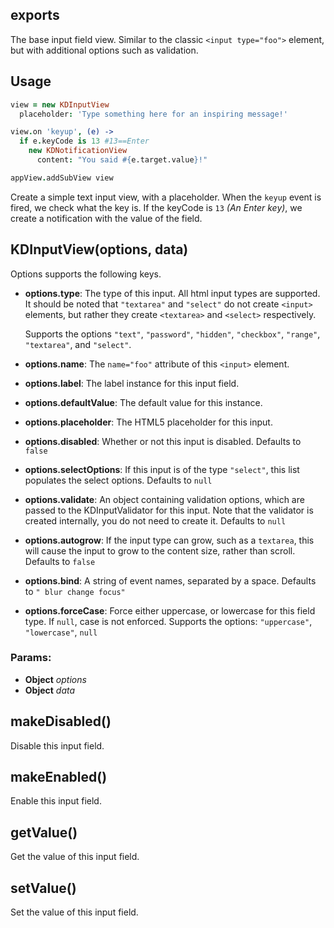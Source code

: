 

<!-- Start /Users/leeolayvar/projects/kdf/src/components/inputs/inputview.coffee -->

## exports

The base input field view. Similar to the classic `<input type="foo">`
element, but with additional options such as validation.

## Usage

```coffee
view = new KDInputView
  placeholder: 'Type something here for an inspiring message!'

view.on 'keyup', (e) ->
  if e.keyCode is 13 #13==Enter
    new KDNotificationView
      content: "You said #{e.target.value}!"

appView.addSubView view
```

Create a simple text input view, with a placeholder. When the `keyup`
event is fired, we check what the key is. If the keyCode is `13`
*(An Enter key)*, we create a notification with the value of the field.

## KDInputView(options, data)

Options supports the following keys.
- **options.type**: The type of this input. All html input types are
  supported. It should be noted that `"textarea"` and `"select"` do not
  create `<input>` elements, but rather they create `<textarea>` and
  `<select>` respectively.

  Supports the options `"text"`, `"password"`, `"hidden"`, `"checkbox"`,
  `"range"`, `"textarea"`, and `"select"`.
- **options.name**: The `name="foo"` attribute of this `<input>` element.
- **options.label**: The label instance for this input field.
- **options.defaultValue**: The default value for this instance.
- **options.placeholder**: The HTML5 placeholder for this input.
- **options.disabled**: Whether or not this input is disabled. Defaults to
  `false`
- **options.selectOptions**: If this input is of the type `"select"`, this
  list populates the select options. Defaults to `null`
- **options.validate**: An object containing validation options, which are
  passed to the KDInputValidator for this input. Note that the validator is
  created internally, you do not need to create it. Defaults to `null`
- **options.autogrow**: If the input type can grow, such as a `textarea`,
  this will cause the input to grow to the content size, rather than scroll.
  Defaults to `false`
- **options.bind**: A string of event names, separated by a space. Defaults
  to `" blur change focus"`
- **options.forceCase**: Force either uppercase, or lowercase for this field
  type. If `null`, case is not enforced. Supports the options: `"uppercase"`,
  `"lowercase"`, `null`

### Params: 

* **Object** *options* 
* **Object** *data* 

## makeDisabled()

Disable this input field.

## makeEnabled()

Enable this input field.

## getValue()

Get the value of this input field.

## setValue()

Set the value of this input field.

<!-- End /Users/leeolayvar/projects/kdf/src/components/inputs/inputview.coffee -->

